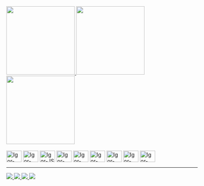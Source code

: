 <div>
  <a href='https://github.com/Igorgomes98'>
    <img height='180em' src='https://github-readme-stats.vercel.app/api?username=Igorgomes98&theme=dracula&show_icons=true&include_all_commits=true&count_private=true'/>
    <img height='180em' src='https://github-readme-stats.vercel.app/api/top-langs/?username=Igorgomes98&layout=compact&langs_count=16&theme=dracula'/>
    <img height='180em' src='https://github-readme-stats.vercel.app/api/wakatime?username=igorgomes98&custom_title=Time%20Stats&hide_progress=false&theme=dracula&langs_count=10&layout=compact'/>
 </a>
</div>
<div style='display: inline-block'><br>
  <img align='center' alt='Igor-HTML' height= '30' width='40' src="https://cdn.jsdelivr.net/gh/devicons/devicon/icons/html5/html5-plain.svg" />
  <img align='center' alt='Igor-CSS' height= '30' width='40' src="https://cdn.jsdelivr.net/gh/devicons/devicon/icons/css3/css3-plain.svg" />
  <img align='center' alt='Igor-JS' height= '30' width='40' src="https://cdn.jsdelivr.net/gh/devicons/devicon/icons/javascript/javascript-plain.svg" />
  <img align='center' alt='Igor-DOT' height= '30' width='40' src="https://cdn.jsdelivr.net/gh/devicons/devicon/icons/dot-net/dot-net-plain.svg" />        
  <img align='center' alt='Igor-CSHARP' height= '30' width='40' src="https://cdn.jsdelivr.net/gh/devicons/devicon/icons/csharp/csharp-plain.svg" />
  <img align='center' alt='Igor-FLUTTER' height= '30' width='40' src="https://cdn.jsdelivr.net/gh/devicons/devicon/icons/flutter/flutter-plain.svg" />
  <img align='center' alt='Igor-DART' height= '30' width='40' src="https://cdn.jsdelivr.net/gh/devicons/devicon/icons/dart/dart-plain.svg" />
  <img align='center' alt='Igor-PHP' height= '30' width='40'src="https://cdn.jsdelivr.net/gh/devicons/devicon/icons/php/php-plain.svg" />
  <img align='center' alt='Igor-FIREBASE' height= '30' width='40' src="https://cdn.jsdelivr.net/gh/devicons/devicon/icons/firebase/firebase-plain.svg" />
</div>
<hr>
<div>
  <a href='https://www.facebook.com/igor.gomes.370515/' target='_blank'>
    <img src='https://img.shields.io/badge/Facebook-1877F2?style=for-the-badge&logo=facebook&logoColor=white' target="_blank">
  </a>
  <a href='https://www.instagram.com/igorgomes98/' target='_blank'>
    <img src='https://img.shields.io/badge/Instagram-E4405F?style=for-the-badge&logo=instagram&logoColor=white' target="_blank">
  </a>
  <a href='https://www.linkedin.com/in/igor-gomes-76b59a144/' target='_blank'>
    <img src='https://img.shields.io/badge/LinkedIn-0077B5?style=for-the-badge&logo=linkedin&logoColor=white' target="_blank">
  </a>
  <a href='mailto:iagomes95@gmail.com'>
    <img src='https://img.shields.io/badge/Gmail-D14836?style=for-the-badge&logo=gmail&logoColor=white' target="_blank">
  </a>
</div>
 
